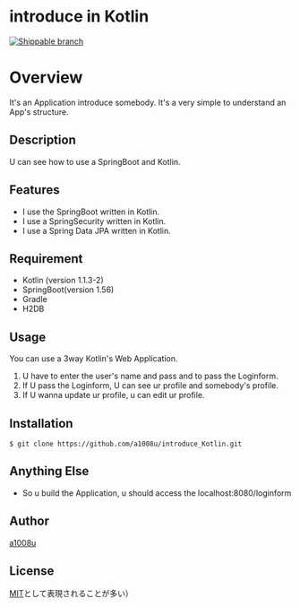 # introduce in Kotlin
[![Shippable branch](https://img.shields.io/shippable/5444c5ecb904a4b21567b0ff/master.svg)]()

# Overview

It's an Application introduce somebody. It's a very simple to understand an App's structure.

## Description

U can see how to use a SpringBoot and Kotlin. 

## Features

- I use the SpringBoot written in Kotlin.
- I use a SpringSecurity written in Kotlin.
- I use a Spring Data JPA written in Kotlin.

## Requirement

- Kotlin (version 1.1.3-2)
- SpringBoot(version 1.56)
- Gradle
- H2DB

## Usage

You can use a 3way Kotlin's Web Application.

1. U have to enter the user's name and pass and to pass the Loginform.
2. If U pass the Loginform, U can see ur profile and somebody's profile.
3. If U wanna update ur profile, u can edit ur profile.

## Installation

    $ git clone https://github.com/a1008u/introduce_Kotlin.git

## Anything Else

- So u build the Application, u should access the localhost:8080/loginform

## Author

[a1008u](https://github.com/a1008u)

## License

[MIT](http://b4b4r07.mit-license.org)として表現されることが多い）

